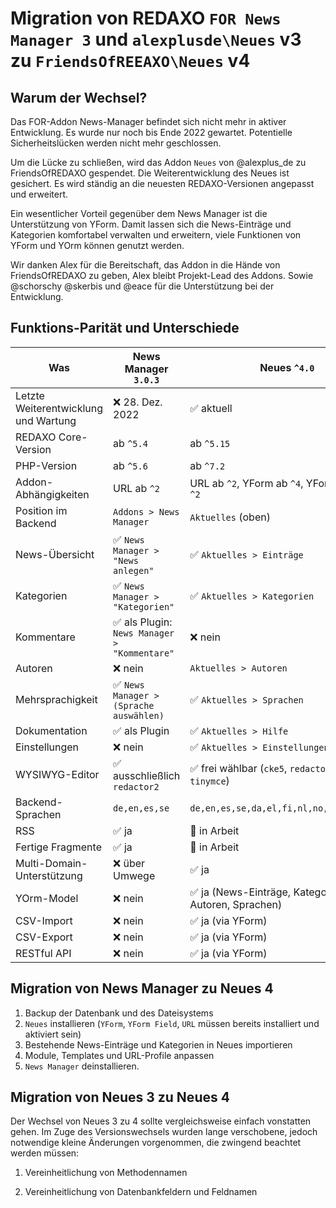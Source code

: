 # Migration von REDAXO `FOR News Manager 3` und `alexplusde\Neues` v3 zu `FriendsOfREEAXO\Neues` v4

## Warum der Wechsel?

Das FOR-Addon News-Manager befindet sich nicht mehr in aktiver Entwicklung. Es wurde nur noch bis Ende 2022 gewartet. Potentielle Sicherheitslücken werden nicht mehr geschlossen.

Um die Lücke zu schließen, wird das Addon `Neues` von @alexplus_de zu FriendsOfREDAXO gespendet. Die Weiterentwicklung des Neues ist gesichert. Es wird ständig an die neuesten REDAXO-Versionen angepasst und erweitert.

Ein wesentlicher Vorteil gegenüber dem News Manager ist die Unterstützung von YForm. Damit lassen sich die News-Einträge und Kategorien komfortabel verwalten und erweitern, viele Funktionen von YForm und YOrm können genutzt werden.

Wir danken Alex für die Bereitschaft, das Addon in die Hände von FriendsOfREDAXO zu geben, Alex bleibt Projekt-Lead des Addons. Sowie @schorschy @skerbis und @eace für die Unterstützung bei der Entwicklung.

## Funktions-Parität und Unterschiede

Was | News Manager `3.0.3` | Neues `^4.0`
--- | --- | ---
Letzte Weiterentwicklung und Wartung | ❌ 28. Dez. 2022 | ✅ aktuell
REDAXO Core-Version | ab `^5.4` | ab `^5.15`
PHP-Version | ab `^5.6` | ab `^7.2`
Addon-Abhängigkeiten | URL ab `^2` | URL ab `^2`, YForm ab `^4`, YForm Field ab `^2`
Position im Backend | `Addons > News Manager` | `Aktuelles` (oben)
News-Übersicht | ✅ `News Manager > "News anlegen"` | ✅ `Aktuelles > Einträge`
Kategorien | ✅ `News Manager > "Kategorien"` | ✅ `Aktuelles > Kategorien`
Kommentare | ✅ als Plugin: `News Manager > "Kommentare"` | ❌ nein
Autoren | ❌ nein | `Aktuelles > Autoren`
Mehrsprachigkeit | ✅ `News Manager > (Sprache auswählen)` | ✅ `Aktuelles > Sprachen`
Dokumentation | ✅ als Plugin | ✅ `Aktuelles > Hilfe`
Einstellungen | ❌ nein | ✅ `Aktuelles > Einstellungen`
WYSIWYG-Editor | ✅ ausschließlich `redactor2` | ✅ frei wählbar (`cke5`, `redactor`, `markitup`, `tinymce`)
Backend-Sprachen | `de,en,es,se` | `de,en,es,se,da,el,fi,nl,no,pl,ro,tr,uk`
RSS | ✅ ja | 🚧 in Arbeit
Fertige Fragmente | ✅ ja | 🚧 in Arbeit
Multi-Domain-Unterstützung | ❌ über Umwege | ✅ ja
YOrm-Model | ❌ nein | ✅ ja (News-Einträge, Kategorien, Autoren, Sprachen)
CSV-Import | ❌ nein | ✅ ja (via YForm)
CSV-Export | ❌ nein | ✅ ja (via YForm)
RESTful API | ❌ nein | ✅ ja (via YForm)

## Migration von News Manager zu Neues 4

1. Backup der Datenbank und des Dateisystems
2. `Neues` installieren (`YForm`, `YForm Field`, `URL` müssen bereits installiert und aktiviert sein)
3. Bestehende News-Einträge und Kategorien in Neues importieren
4. Module, Templates und URL-Profile anpassen
5. `News Manager` deinstallieren.

## Migration von Neues 3 zu Neues 4

Der Wechsel von Neues 3 zu 4 sollte vergleichsweise einfach vonstatten gehen. Im Zuge des Versionswechsels wurden lange verschobene, jedoch notwendige kleine Änderungen vorgenommen, die zwingend beachtet werden müssen:

1. Vereinheitlichung von Methodennamen

2. Vereinheitlichung von Datenbankfeldern und Feldnamen

